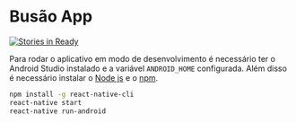 # Busão App

[![Stories in Ready](https://badge.waffle.io/paflopes/busao-app.svg?label=ready&title=Ready)](http://waffle.io/paflopes/busao-app)

Para rodar o aplicativo em modo de desenvolvimento é necessário ter o Android
Studio instalado e a variável `ANDROID_HOME` configurada. Além disso é
necessário instalar o [Node js](https://nodejs.org) e o
[npm](https://www.npmjs.com/).

```bash
npm install -g react-native-cli
react-native start
react-native run-android
```
